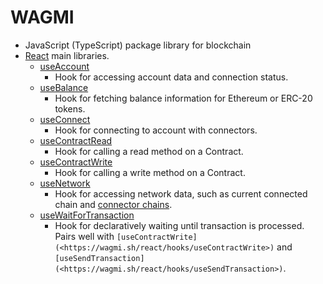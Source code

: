 # WAGMI

* JavaScript (TypeScript) package library for blockchain
* [React](https://wagmi.sh/react/getting-started) main libraries.
  * [useAccount](https://wagmi.sh/react/hooks/useAccount)
    * Hook for accessing account data and connection status.
  * [useBalance](https://wagmi.sh/react/hooks/useBalance)
    * Hook for fetching balance information for Ethereum or ERC-20 tokens.
  * [useConnect](https://wagmi.sh/react/hooks/useConnect)
    * Hook for connecting to account with connectors.
  * [useContractRead](https://wagmi.sh/react/hooks/useContractRead)
    * Hook for calling a read method on a Contract.
  * [useContractWrite](https://wagmi.sh/react/hooks/useContractWrite)
    * Hook for calling a write method on a Contract.
  * [useNetwork](https://wagmi.sh/react/hooks/useNetwork)
    * Hook for accessing network data, such as current connected chain and [connector chains](https://wagmi.sh/react/connectors/injected#chains-optional).
  * [useWaitForTransaction](https://wagmi.sh/react/hooks/useWaitForTransaction)
    * Hook for declaratively waiting until transaction is processed. Pairs well with `[useContractWrite](<https://wagmi.sh/react/hooks/useContractWrite>)` and `[useSendTransaction](<https://wagmi.sh/react/hooks/useSendTransaction>)`.
